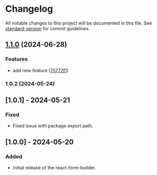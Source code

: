 # Changelog

All notable changes to this project will be documented in this file. See [standard-version](https://github.com/conventional-changelog/standard-version) for commit guidelines.

## [1.1.0](https://github.com/ReTXChintu/dtf_package/compare/v1.0.2...v1.1.0) (2024-06-28)


### Features

* add new feature ([75772f1](https://github.com/ReTXChintu/dtf_package/commit/75772f142b9ca15478b63737a8bcc08cf62028ad))

### 1.0.2 (2024-05-24)

## [1.0.1] - 2024-05-21
### Fixed
- Fixed issue with package export path.

## [1.0.0] - 2024-05-20
### Added
- Initial release of the react-form-builder.
